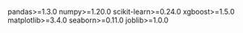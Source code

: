 pandas>=1.3.0
numpy>=1.20.0
scikit-learn>=0.24.0
xgboost>=1.5.0
matplotlib>=3.4.0
seaborn>=0.11.0
joblib>=1.0.0
